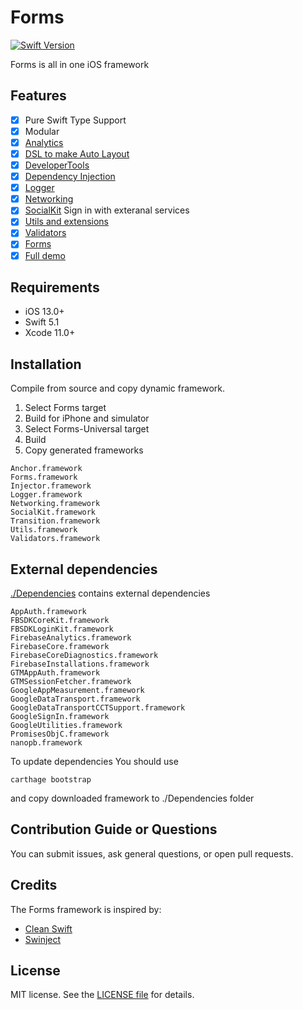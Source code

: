 
Forms
========

[![Swift Version](https://img.shields.io/badge/Swift-5.1-F16D39.svg?style=flat)](https://developer.apple.com/swift)

Forms is all in one iOS framework

## Features

- [x] Pure Swift Type Support
- [x] Modular
- [x] [Analytics](./Documentation/Analytics.md)
- [x] [DSL to make Auto Layout](./Documentation/Anchor.md)
- [x] [DeveloperTools](./Documentation/DeveloperTools.md)
- [x] [Dependency Injection](./Documentation/Injector.md)
- [x] [Logger](./Documentation/Logger.md)
- [x] [Networking](./Documentation/Networking.md)
- [x] [SocialKit](./Documentation/SocialKit.md) Sign in with exteranal services
- [x] [Utils and extensions](./Documentation/Utils.md)
- [x] [Validators](./Documentation/Validators.md)
- [x] [Forms](./Documentation/Forms.md)
- [x] [Full demo](./Documentation/FormsDemo.md)

## Requirements

- iOS 13.0+ 
- Swift 5.1
- Xcode 11.0+

## Installation

Compile from source and copy dynamic framework.
1. Select Forms target
2. Build for iPhone and simulator
3. Select Forms-Universal target
4. Build
5. Copy generated frameworks

```
Anchor.framework
Forms.framework
Injector.framework
Logger.framework
Networking.framework
SocialKit.framework
Transition.framework
Utils.framework
Validators.framework
```

## External dependencies

[./Dependencies](./Dependencies) contains external dependencies

```
AppAuth.framework
FBSDKCoreKit.framework
FBSDKLoginKit.framework
FirebaseAnalytics.framework
FirebaseCore.framework
FirebaseCoreDiagnostics.framework
FirebaseInstallations.framework
GTMAppAuth.framework
GTMSessionFetcher.framework
GoogleAppMeasurement.framework
GoogleDataTransport.framework
GoogleDataTransportCCTSupport.framework
GoogleSignIn.framework
GoogleUtilities.framework
PromisesObjC.framework
nanopb.framework

```

To update dependencies You should use 

```
carthage bootstrap
```

and copy downloaded framework to ./Dependencies folder

## Contribution Guide or Questions

You can submit issues, ask general questions, or open pull requests.

## Credits

The Forms framework is inspired by:
- [Clean Swift](https://clean-swift.com/)
- [Swinject](https://github.com/Swinject/Swinject)

## License

MIT license. See the [LICENSE file](LICENSE) for details.
